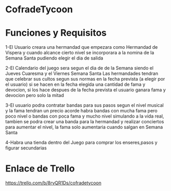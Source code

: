 # CofradeTycoon

# Funciones y Requisitos

1-El Usuario creara una hermandad que empezara como Hermandad de Vispera y cuando alcance cierto nivel
se incorporara a la nomina de la Semana Santa pudiendo elegir el dia de salida

2-El Calendario del juego sera segun el dia de de la Semana siendo el Jueves Cuaresma y el Viernes Semana Santa
Las hermandades tendran que celebrar sus cultos segun sus normas en la fecha prevista (a elegir por el usuario) si se hacen
en la fecha elegida una cantidad de fama y devocion, si los hace despues de la fecha prevista el usuario ganara fama y devocion pero solo la
mitad

3-El usuario podra contratar bandas para sus pasos segun el nivel musical y la fama tendran un precio acorde habra bandas con mucha fama pero poco nivel o bandas
con poca fama y mucho nivel simulando a la vida real, tambien se podra crear una banda para la hermandad y realizar conciertos para aumentar el nivel, la fama solo aumentaria cuando salgan en Semana Santa


4-Habra una tienda dentro del Juego para comprar los enseres,pasos y figurar secundarias

# Enlace de Trello
https://trello.com/b/8rvQR1Ds/cofradetycoon
